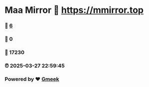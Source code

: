 # Maa Mirror :link: https://mmirror.top 
### :page_facing_up: [6](https://mmirror.top/tag.html) 
### :speech_balloon: 0 
### :hibiscus: 17230 
### :alarm_clock: 2025-03-27 22:59:45 
### Powered by :heart: [Gmeek](https://github.com/Meekdai/Gmeek)

